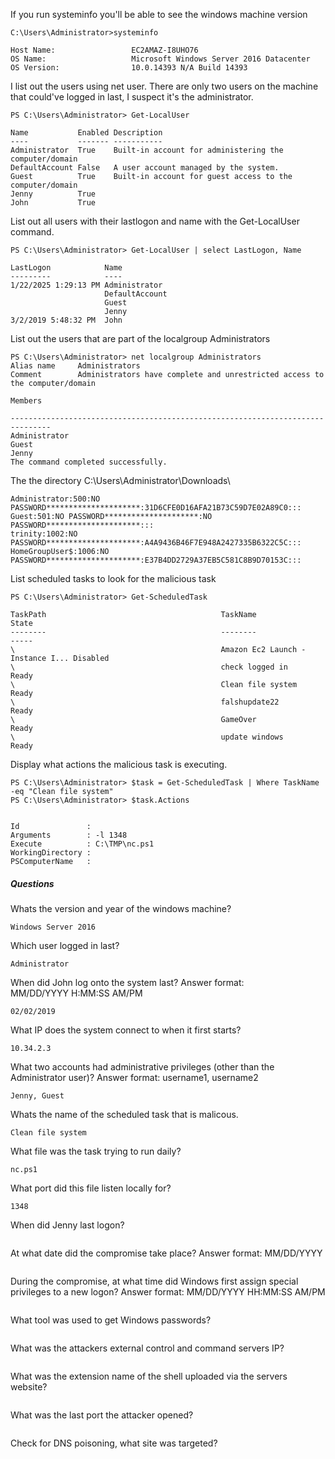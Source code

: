 
If you run systeminfo you'll be able to see the windows machine version
```
C:\Users\Administrator>systeminfo

Host Name:                 EC2AMAZ-I8UHO76
OS Name:                   Microsoft Windows Server 2016 Datacenter
OS Version:                10.0.14393 N/A Build 14393
```

I list out the users using net user. There are only two users on the machine that could've logged in last, I suspect it's the administrator. 
```
PS C:\Users\Administrator> Get-LocalUser

Name           Enabled Description
----           ------- -----------
Administrator  True    Built-in account for administering the computer/domain
DefaultAccount False   A user account managed by the system.
Guest          True    Built-in account for guest access to the computer/domain
Jenny          True
John           True
```

List out all users with their lastlogon and name with  the Get-LocalUser command. 
```
PS C:\Users\Administrator> Get-LocalUser | select LastLogon, Name

LastLogon            Name
---------            ----
1/22/2025 1:29:13 PM Administrator
                     DefaultAccount
                     Guest
                     Jenny
3/2/2019 5:48:32 PM  John
```

List out the users that are part of the localgroup Administrators
```
PS C:\Users\Administrator> net localgroup Administrators
Alias name     Administrators
Comment        Administrators have complete and unrestricted access to the computer/domain

Members

-------------------------------------------------------------------------------
Administrator
Guest
Jenny
The command completed successfully.
```

The the directory C:\Users\Administrator\Downloads\
```
Administrator:500:NO PASSWORD*********************:31D6CFE0D16AFA21B73C59D7E02A89C0:::
Guest:501:NO PASSWORD*********************:NO PASSWORD*********************:::
trinity:1002:NO PASSWORD*********************:A4A9436B46F7E948A2427335B6322C5C:::
HomeGroupUser$:1006:NO PASSWORD*********************:E37B4DD2729A37EB5C581C8B9D70153C:::
```

List scheduled tasks to look for the malicious task
```
PS C:\Users\Administrator> Get-ScheduledTask

TaskPath                                       TaskName                          State
--------                                       --------                          -----
\                                              Amazon Ec2 Launch - Instance I... Disabled
\                                              check logged in                   Ready
\                                              Clean file system                 Ready
\                                              falshupdate22                     Ready
\                                              GameOver                          Ready
\                                              update windows                    Ready
```

Display what actions the malicious task is executing. 
```
PS C:\Users\Administrator> $task = Get-ScheduledTask | Where TaskName -eq "Clean file system"
PS C:\Users\Administrator> $task.Actions


Id               :
Arguments        : -l 1348
Execute          : C:\TMP\nc.ps1
WorkingDirectory :
PSComputerName   :
```
##### Questions

Whats the version and year of the windows machine?  
```
Windows Server 2016
```

Which user logged in last?  
```
Administrator
```

When did John log onto the system last?
Answer format: MM/DD/YYYY H:MM:SS AM/PM
```
02/02/2019
```

What IP does the system connect to when it first starts?  
```
10.34.2.3
```

What two accounts had administrative privileges (other than the Administrator user)?
Answer format: username1, username2
```
Jenny, Guest
```

Whats the name of the scheduled task that is malicous.  
```
Clean file system
```

What file was the task trying to run daily?  
```
nc.ps1
```

What port did this file listen locally for?  
```
1348
```

When did Jenny last logon?  
```

```

At what date did the compromise take place?
Answer format: MM/DD/YYYY
```

```

During the compromise, at what time did Windows first assign special privileges to a new logon?
Answer format: MM/DD/YYYY HH:MM:SS AM/PM
```

```

What tool was used to get Windows passwords?  
```

```

What was the attackers external control and command servers IP?  
```

```

What was the extension name of the shell uploaded via the servers website?  
```

```

What was the last port the attacker opened?  
```

```

Check for DNS poisoning, what site was targeted?
```

```
